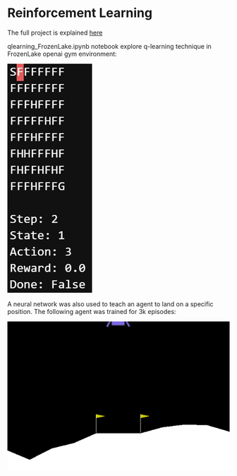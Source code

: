 # Reinforcement Learning
 
The full project is explained [here](https://apiquet.com/2021/02/07/reinforcement-learning/)

qlearning_FrozenLake.ipynb notebook explore q-learning technique in FrozenLake openai gym environment:

![Image](imgs/FrozenLake_trained.gif)

A neural network was also used to teach an agent to land on a specific position. The following agent was trained for 3k episodes:

![Image](imgs/lunarlander_agent_3k_episodes.gif)
